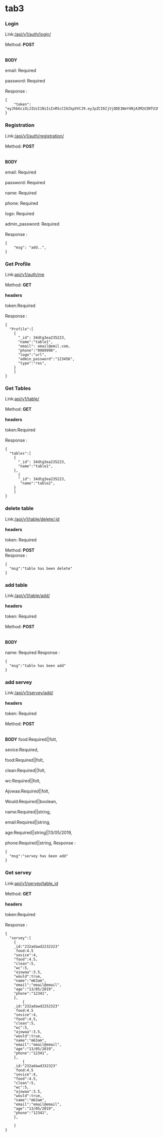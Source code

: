 # tab3


### Login 
Link:[/api/v1/auth/login/]()
<br><br>
Method: **POST**	
<br><br>
**BODY**
<br><br>
email: Required
<br><br>
password: Required
<br><br>
Response :
```
{
    "token": "eyJhbGciOiJIUzI1NiIsInR5cCI6IkpXVCJ9.eyJpZCI6IjVjODE1NmY4NjA3M2U3NTU1MDhlZDNjMiIsImlhdCI6MTU1MjY1NTIwMSwiZXhwIjoxNTU1MDc0NDAxfQ.gTX4y6LrEWHOSFWk60lHzrdTeV3K10iXpTLbAN2nNCc",
}
```


### Registration 
Link:[/api/v1/auth/registration/]()
<br><br>
Method: **POST**	
<br><br>
**BODY**
<br><br>
email: Required
<br><br>
password: Required
<br><br>
name: Required
<br><br>
phone: Required
<br><br>
logo: Required
<br><br>
admin_password: Required
<br><br>
Response :
```
{
    "msg": "add..",
}
```

### Get Profile 
Link:[api/v1/auth/me]()
<br><br>
Method: **GET**	
<br><br>
**headers**
<br><br>
token:Required
<br><br>
Response :
```
{
  "Profile":[
    {
      "_id": 34dtg3ea235223,
      "name":"table1",
      "email": email@emil.com,
      "phone":"0989990",
      "logo":"url",
      "admin_password":"123456",
      "type":"res",
    }
    ]
}
```
### Get Tables 
Link:[api/v1/table/]()
<br><br>
Method: **GET**	
<br><br>
**headers**
<br><br>
token:Required
<br><br>
Response :
```
{
  "tables":[
    {
      "_id": 34dtg3ea235223,
      "name":"table1",
    },
      {
      "_id": 34dtg3ea235223,
       "name":"table2",
    }
    ]
}
```

### delete table 
Link:[/api/v1/table/delete/:id]()
<br><br>
**headers**
<br><br>
token: Required
<br><br>
Method: **POST**	
Response :
```
{
  "msg":"table has been delete"
}

```
### add table 
Link:[/api/v1/table/add/]()
<br><br>
**headers**
<br><br>
token: Required
<br><br>
Method: **POST**	
<br><br>
**BODY**
<br><br>
name: Required
Response :
```
{
  "msg":"table has been add"
}

```

### add servey 
Link:[/api/v1/servey/add/]()
<br><br>
**headers**
<br><br>
token: Required
<br><br>
Method: **POST**	
<br><br>
**BODY**
food:Required||folt,
<br><br>
sevice:Required,
<br><br>
food:Required||folt,
<br><br>
clean:Required||folt,
<br><br>
wc:Required||folt,
<br><br>
Ajowaa:Required||folt,
<br><br>
Would:Required||boolean,
<br><br>
name:Required||string,
<br><br>
email:Required||string,
<br><br>
age:Required||string||13/05/2019,
<br><br>
phone:Required||string,
Response :
```
{
  "msg":"servey has been add"
}

```
### Get servey 
Link:[api/v1/servey/table_id]()
<br><br>
Method: **GET**	
<br><br>
**headers**
<br><br>
token:Required
<br><br>
Response :
```
{
  "servey":[
    {
    _id:"232adawd2232323"
     food:4.5
    "sevice":4,
    "food":4.5,
    "clean":5,
    "wc":5,
    "ajowaa":3.5,
    "would":true,
    "name":"m63am",
    "email":"email@email",
    "age":"13/05/2019",
    "phone":"12341",
    },
        {
    _id:"232adawd2252323"
     food:4.5
    "sevice":4,
    "food":4.5,
    "clean":5,
    "wc":5,
    "ajowaa":3.5,
    "would":true,
    "name":"m63am",
    "email":"email@email",
    "age":"13/05/2019",
    "phone":"12341",
    },
        {
    _id:"232adawd332323"
     food:4.5
    "sevice":4,
    "food":4.5,
    "clean":5,
    "wc":5,
    "ajowaa":3.5,
    "would":true,
    "name":"m63am",
    "email":"email@email",
    "age":"13/05/2019",
    "phone":"12341",
    },
    
    ]
}



